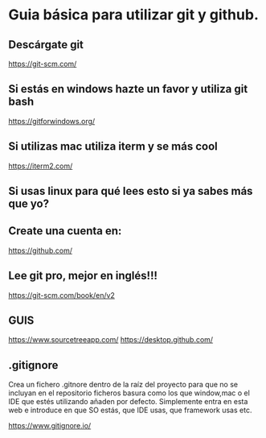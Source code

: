 # Guia básica para utilizar git y github.

## Descárgate git
https://git-scm.com/

## Si estás en windows hazte un favor y utiliza git bash
https://gitforwindows.org/

## Si utilizas mac utiliza iterm y se más cool
https://iterm2.com/

## Si usas linux para qué lees esto si ya  sabes más que yo?

## Create una cuenta en:

https://github.com/

## Lee git pro, mejor en inglés!!!

https://git-scm.com/book/en/v2

## GUIS
https://www.sourcetreeapp.com/
https://desktop.github.com/

## .gitignore

Crea un fichero .gitnore dentro de la raíz del proyecto para que no se incluyan en el repositorio ficheros basura
como los que window,mac o el IDE que estés utilizando añaden por defecto. Simplemente entra en esta web e introduce en que SO estás, que IDE usas, que framework usas etc.

https://www.gitignore.io/
